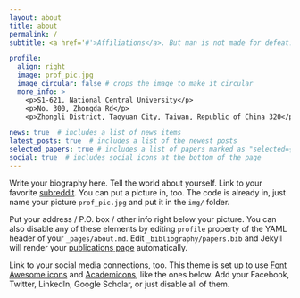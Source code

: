 ```yaml
---
layout: about
title: about
permalink: /
subtitle: <a href='#'>Affiliations</a>. But man is not made for defeat. A man can be destroyed but not defeated.

profile:
  align: right
  image: prof_pic.jpg
  image_circular: false # crops the image to make it circular
  more_info: >
    <p>S1-621, National Central University</p>
    <p>No. 300, Zhongda Rd</p>
    <p>Zhongli District, Taoyuan City, Taiwan, Republic of China 320</p>

news: true  # includes a list of news items
latest_posts: true  # includes a list of the newest posts
selected_papers: true # includes a list of papers marked as "selected={true}"
social: true  # includes social icons at the bottom of the page
---
```


Write your biography here. Tell the world about yourself. Link to your favorite [subreddit](http://reddit.com). You can put a picture in, too. The code is already in, just name your picture `prof_pic.jpg` and put it in the `img/` folder.

Put your address / P.O. box / other info right below your picture. You can also disable any of these elements by editing `profile` property of the YAML header of your `_pages/about.md`. Edit `_bibliography/papers.bib` and Jekyll will render your [publications page](/al-folio/publications/) automatically.

Link to your social media connections, too. This theme is set up to use [Font Awesome icons](https://fontawesome.com/) and [Academicons](https://jpswalsh.github.io/academicons/), like the ones below. Add your Facebook, Twitter, LinkedIn, Google Scholar, or just disable all of them.
